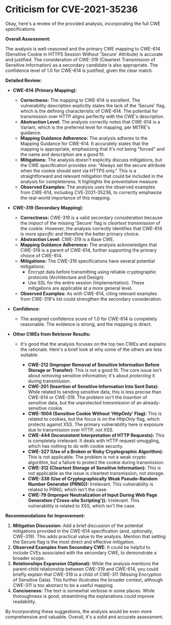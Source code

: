 # Criticism for CVE-2021-35236

Okay, here's a review of the provided analysis, incorporating the full CWE specifications.

**Overall Assessment:**

The analysis is well-reasoned and the primary CWE mapping to CWE-614 (Sensitive Cookie in HTTPS Session Without 'Secure' Attribute) is accurate and justified. The consideration of CWE-319 (Cleartext Transmission of Sensitive Information) as a secondary candidate is also appropriate. The confidence level of 1.0 for CWE-614 is justified, given the clear match.

**Detailed Review:**

*   **CWE-614 (Primary Mapping):**

    *   **Correctness:**  The mapping to CWE-614 is excellent. The vulnerability description explicitly states the lack of the 'Secure' flag, which is the defining characteristic of CWE-614. The potential for transmission over HTTP aligns perfectly with the CWE's description.
    *   **Abstraction Level:**  The analysis correctly notes that CWE-614 is a Variant, which is the preferred level for mapping, per MITRE's guidance.
    *   **Mapping Guidance Adherence:** The analysis adheres to the Mapping Guidance for CWE-614.  It accurately states that the mapping is appropriate, emphasizing that it's not being "forced" and the name and description are a good fit.
    *   **Mitigations:** The analysis doesn't explicitly discuss mitigations, but the CWE specification provides one: "Always set the secure attribute when the cookie should sent via HTTPS only." This is a straightforward and relevant mitigation that could be included in the analysis for completeness.  It highlights the preventative measure.
    *   **Observed Examples:** The analysis uses the observed examples from CWE-614, including CVE-2021-35236, to correctly emphasize the real-world importance of this mapping.

*   **CWE-319 (Secondary Mapping):**

    *   **Correctness:**  CWE-319 is a valid secondary consideration because the *impact* of the missing 'Secure' flag is *cleartext transmission* of the cookie.  However, the analysis correctly identifies that CWE-614 is more *specific* and therefore the better primary choice.
    *   **Abstraction Level:** CWE-319 is a Base CWE.
    *   **Mapping Guidance Adherence:** The analysis acknowledges that CWE-319 is a parent of CWE-614, further supporting the primary choice of CWE-614.
    *   **Mitigations:**  The CWE-319 specifications have several potential mitigations:
        *   Encrypt data before transmitting using reliable cryptographic protocols (Architecture and Design).
        *   Use SSL for the entire session (Implementation).
    These mitigations are applicable at a more general level.
    *   **Observed Examples:** As with CWE-614, citing relevant examples from CWE-319's list could strengthen the secondary consideration.

*   **Confidence:**

    *   The assigned confidence score of 1.0 for CWE-614 is completely reasonable.  The evidence is strong, and the mapping is direct.

*   **Other CWEs from Retriever Results:**

    *   It's good that the analysis focuses on the top two CWEs and explains the rationale. Here's a brief look at why some of the others are less suitable:

        *   **CWE-212 (Improper Removal of Sensitive Information Before Storage or Transfer):** This is not a good fit.  The core issue isn't about *removing* sensitive information; it's about *protecting* it during transmission.
        *   **CWE-201 (Insertion of Sensitive Information Into Sent Data):** While related to sending sensitive data, this is less precise than CWE-614 or CWE-319.  The problem isn't the *insertion* of sensitive data, but the *unprotected transmission* of an already-sensitive cookie.
        *   **CWE-1004 (Sensitive Cookie Without 'HttpOnly' Flag):** This is related to cookies, but the focus is on the *HttpOnly* flag, which protects against XSS. The primary vulnerability here is exposure due to transmission over HTTP, not XSS.
        *   **CWE-444 (Inconsistent Interpretation of HTTP Requests):** This is completely irrelevant.  It deals with HTTP request smuggling, which has nothing to do with cookie security.
        *   **CWE-327 (Use of a Broken or Risky Cryptographic Algorithm):** This is not applicable. The problem is not a weak crypto algorithm, but a failure to protect the cookie during transmission.
        *   **CWE-312 (Cleartext Storage of Sensitive Information):** This is not applicable as the issue is cleartext transmission, not storage.
        *   **CWE-338 (Use of Cryptographically Weak Pseudo-Random Number Generator (PRNG)):** Irrelevant. This vulnerability is related to PRNG, which isn't the case.
        *   **CWE-79 (Improper Neutralization of Input During Web Page Generation ('Cross-site Scripting')):** Irrelevant. This vulnerability is related to XSS, which isn't the case.

**Recommendations for Improvement:**

1.  **Mitigation Discussion:** Add a brief discussion of the potential mitigations provided in the CWE-614 specification (and, optionally, CWE-319). This adds practical value to the analysis.  Mention that setting the Secure flag is the most direct and effective mitigation.
2.  **Observed Examples from Secondary CWE**: It could be helpful to include CVEs associated with the secondary CWE, to demonstrate a broader scope.
3.  **Relationships Expansion (Optional):** While the analysis mentions the parent-child relationship between CWE-319 and CWE-614, you could briefly explain that CWE-319 is a child of CWE-311 (Missing Encryption of Sensitive Data).  This further illustrates the broader context, although CWE-311 is too abstract to be a useful mapping.
4.  **Conciseness:** The text is somewhat verbose in some places. While thoroughness is good, streamlining the explanations could improve readability.

By incorporating these suggestions, the analysis would be even more comprehensive and valuable. Overall, it's a solid and accurate assessment.
